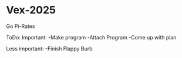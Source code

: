 # Vex-2025
Go Pi-Rates


ToDo:
Important:
-Make program
-Attach Program
-Come up with plan

Less important:
-Finish Flappy Burb
